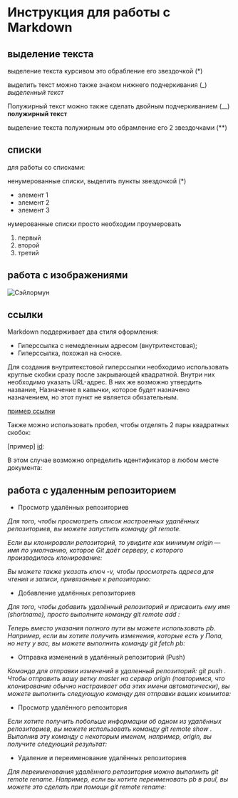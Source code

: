 # Инструкция для работы с Markdown

## выделение текста
выделение текста курсивом это обрабление его звездочкой (*)

выделить текст можно также знаком нижнего подчеркивания (_)
_выделенный текст_

Полужирный текст можно также сделать двойным подчеркиванием (__)
__полужирный текст__

выделение текста полужирным это обрамление его 2 звездочками (**)
## списки
для работы со списками:

ненумерованные списки, выделить пункты звездочкой (*)

* элемент 1
* элемент 2
* элемент 3

нумерованные списки просто необходим проумеровать
1. первый
2. второй 
3. третий


## работа с изображениями

![Сэйлормун](anime.jpg)

## ссылки

Markdown поддерживает два стиля оформления:

* Гиперссылка с немедленным адресом (внутритекстовая);
* Гиперссылка, похожая на сноске.

Для создания внутритекстовой гиперссылки необходимо использовать круглые скобки сразу после закрывающей квадратной. Внутри них необходимо указать URL-адрес. В них же возможно утвердить название, Назначение в кавычки, которое будет назначено назначением, но этот пункт не является обязательным.

[пример ccылки](http://example.com/ "Необязательная подсказка")

Также можно использовать пробел, чтобы отделять 2 пары квадратных скобок:

[пример] [id]:  

В этом случае возможно определить идентификатор в любом месте документа:

[id]: http://example.com/ "Необязательная подсказка"

## работа с удаленным репозиторием

* Просмотр удалённых репозиториев

*Для того, чтобы просмотреть список настроенных удалённых репозиториев, вы можете запустить команду git remote.*

*Если вы клонировали репозиторий, то увидите как минимум origin — имя по умолчанию, которое Git даёт серверу, с которого производилось клонирование:*

*Вы можете также указать ключ -v, чтобы просмотреть адреса для чтения и записи, привязанные к репозиторию:*

* Добавление удалённых репозиториев

*Для того, чтобы добавить удалённый репозиторий и присвоить ему имя (shortname), просто выполните команду git remote add <shortname> <url>:*

*Теперь вместо указания полного пути вы можете использовать pb. Например, если вы хотите получить изменения, которые есть у Пола, но нету у вас, вы можете выполнить команду git fetch pb:*

* Отправка изменений в удалённый репозиторий (Push)

*Команда для отправки изменений в удаленный репозиторий: git push <remote-name> <branch-name>. Чтобы отправить вашу ветку master на сервер origin (повторимся, что клонирование обычно настраивает оба этих имени автоматически), вы можете выполнить следующую команду для отправки ваших коммитов:*

* Просмотр удалённого репозитория

*Если хотите получить побольше информации об одном из удалённых репозиториев, вы можете использовать команду git remote show <remote>. Выполнив эту команду с некоторым именем, например, origin, вы получите следующий результат:*

* Удаление и переименование удалённых репозиториев

*Для переименования удалённого репозитория можно выполнить git remote rename. Например, если вы хотите переименовать pb в paul, вы можете это сделать при помощи git remote rename:*

